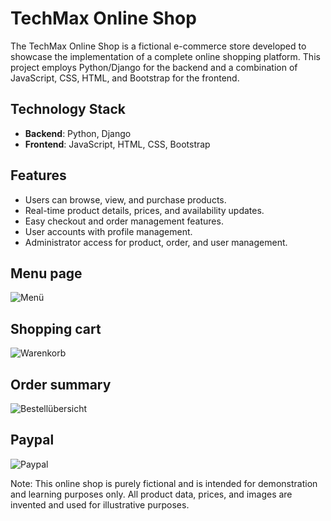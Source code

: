 # TechMax Online Shop

The TechMax Online Shop is a fictional e-commerce store developed to showcase the implementation of a complete online shopping platform. This project employs Python/Django for the backend and a combination of JavaScript, CSS, HTML, and Bootstrap for the frontend.

## Technology Stack

- **Backend**: Python, Django
- **Frontend**: JavaScript, HTML, CSS, Bootstrap

## Features

- Users can browse, view, and purchase products.
- Real-time product details, prices, and availability updates.
- Easy checkout and order management features.
- User accounts with profile management.
- Administrator access for product, order, and user management.


## Menu page                                                            
![Menü](https://github.com/MaSem87/OnlineShop/assets/126175585/3676155e-414b-4c8f-98b9-c6bad5af8230)

## Shopping cart
![Warenkorb](https://github.com/MaSem87/OnlineShop/assets/126175585/4ebec219-cb4c-4696-8b2d-b4d34f89c2a3)

## Order summary
![Bestellübersicht](https://github.com/MaSem87/OnlineShop/assets/126175585/2adce2d1-d706-4748-a5ea-ba5f13a8bd9f)

## Paypal
![Paypal](https://github.com/MaSem87/OnlineShop/assets/126175585/e5862b75-0147-460e-a5c5-e9db9178861e)









Note: This online shop is purely fictional and is intended for demonstration and learning purposes only. All product data, prices, and images are invented and used for illustrative purposes.
